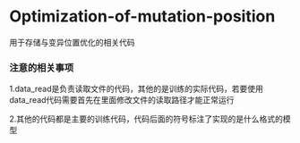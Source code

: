 # Optimization-of-mutation-position
用于存储与变异位置优化的相关代码
### 注意的相关事项
1.data_read是负责读取文件的代码，其他的是训练的实际代码，若要使用data_read代码需要首先在里面修改文件的读取路径才能正常运行

2.其他的代码都是主要的训练代码，代码后面的符号标注了实现的是什么格式的模型
